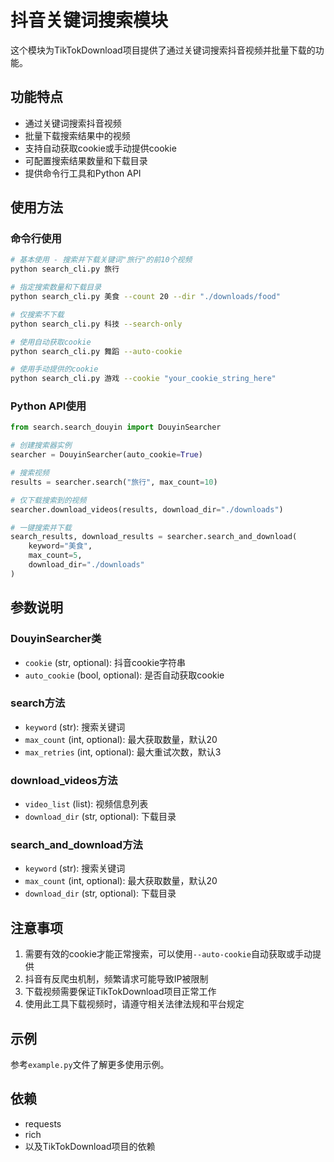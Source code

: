 # 抖音关键词搜索模块

这个模块为TikTokDownload项目提供了通过关键词搜索抖音视频并批量下载的功能。

## 功能特点

- 通过关键词搜索抖音视频
- 批量下载搜索结果中的视频
- 支持自动获取cookie或手动提供cookie
- 可配置搜索结果数量和下载目录
- 提供命令行工具和Python API

## 使用方法

### 命令行使用

```bash
# 基本使用 - 搜索并下载关键词"旅行"的前10个视频
python search_cli.py 旅行

# 指定搜索数量和下载目录
python search_cli.py 美食 --count 20 --dir "./downloads/food"

# 仅搜索不下载
python search_cli.py 科技 --search-only

# 使用自动获取cookie
python search_cli.py 舞蹈 --auto-cookie

# 使用手动提供的cookie
python search_cli.py 游戏 --cookie "your_cookie_string_here"
```

### Python API使用

```python
from search.search_douyin import DouyinSearcher

# 创建搜索器实例
searcher = DouyinSearcher(auto_cookie=True)

# 搜索视频
results = searcher.search("旅行", max_count=10)

# 仅下载搜索到的视频
searcher.download_videos(results, download_dir="./downloads")

# 一键搜索并下载
search_results, download_results = searcher.search_and_download(
    keyword="美食",
    max_count=5,
    download_dir="./downloads"
)
```

## 参数说明

### DouyinSearcher类

- `cookie` (str, optional): 抖音cookie字符串
- `auto_cookie` (bool, optional): 是否自动获取cookie

### search方法

- `keyword` (str): 搜索关键词
- `max_count` (int, optional): 最大获取数量，默认20
- `max_retries` (int, optional): 最大重试次数，默认3

### download_videos方法

- `video_list` (list): 视频信息列表
- `download_dir` (str, optional): 下载目录

### search_and_download方法

- `keyword` (str): 搜索关键词
- `max_count` (int, optional): 最大获取数量，默认20
- `download_dir` (str, optional): 下载目录

## 注意事项

1. 需要有效的cookie才能正常搜索，可以使用`--auto-cookie`自动获取或手动提供
2. 抖音有反爬虫机制，频繁请求可能导致IP被限制
3. 下载视频需要保证TikTokDownload项目正常工作
4. 使用此工具下载视频时，请遵守相关法律法规和平台规定

## 示例

参考`example.py`文件了解更多使用示例。

## 依赖

- requests
- rich
- 以及TikTokDownload项目的依赖
